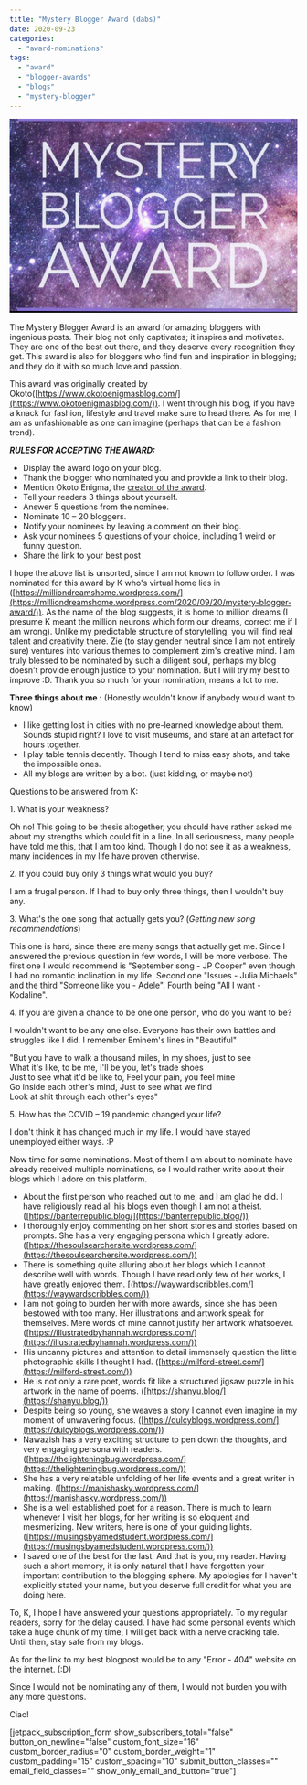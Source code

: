 ```yaml
---
title: "Mystery Blogger Award (dabs)"
date: 2020-09-23
categories: 
  - "award-nominations"
tags: 
  - "award"
  - "blogger-awards"
  - "blogs"
  - "mystery-blogger"
---
```


![](/assets/img/posts/img_20200919_234427.jpg)

The Mystery Blogger Award is an award for amazing bloggers with ingenious posts. Their blog not only captivates; it inspires and motivates. They are one of the best out there, and they deserve every recognition they get. This award is also for bloggers who find fun and inspiration in blogging; and they do it with so much love and passion.

This award was originally created by Okoto([https://www.okotoenigmasblog.com/](https://www.okotoenigmasblog.com/)). I went through his blog, if you have a knack for fashion, lifestyle and travel make sure to head there. As for me, I am as unfashionable as one can imagine (perhaps that can be a fashion trend).

_**RULES FOR ACCEPTING THE AWARD:**_

- Display the award logo on your blog.
- Thank the blogger who nominated you and provide a link to their blog.
- Mention Okoto Enigma, the [creator of the award](https://www.okotoenigmasblog.com/my-greatest-creation-yet/).
- Tell your readers 3 things about yourself.
- Answer 5 questions from the nominee.
- Nominate 10 – 20 bloggers.
- Notify your nominees by leaving a comment on their blog.
- Ask your nominees 5 questions of your choice, including 1 weird or funny question.
- Share the link to your best post

I hope the above list is unsorted, since I am not known to follow order. I was nominated for this award by K who's virtual home lies in ([https://milliondreamshome.wordpress.com/](https://milliondreamshome.wordpress.com/2020/09/20/mystery-blogger-award/)). As the name of the blog suggests, it is home to million dreams (I presume K meant the million neurons which form our dreams, correct me if I am wrong). Unlike my predictable structure of storytelling, you will find real talent and creativity there. Zie (to stay gender neutral since I am not entirely sure) ventures into various themes to complement zim's creative mind. I am truly blessed to be nominated by such a diligent soul, perhaps my blog doesn't provide enough justice to your nomination. But I will try my best to improve :D. Thank you so much for your nomination, means a lot to me.

**Three things about me :** (Honestly wouldn't know if anybody would want to know)

- I like getting lost in cities with no pre-learned knowledge about them. Sounds stupid right? I love to visit museums, and stare at an artefact for hours together.
- I play table tennis decently. Though I tend to miss easy shots, and take the impossible ones.
- All my blogs are written by a bot. (just kidding, or maybe not)

Questions to be answered from K:

1\. What is your weakness?

Oh no! This going to be thesis altogether, you should have rather asked me about my strengths which could fit in a line. In all seriousness, many people have told me this, that I am too kind. Though I do not see it as a weakness, many incidences in my life have proven otherwise.

2\. If you could buy only 3 things what would you buy?

I am a frugal person. If I had to buy only three things, then I wouldn't buy any.

3\. What's the one song that actually gets you? (_Getting new song recommendations_)

This one is hard, since there are many songs that actually get me. Since I answered the previous question in few words, I will be more verbose. The first one I would recommend is "September song - JP Cooper" even though I had no romantic inclination in my life. Second one "Issues - Julia Michaels" and the third "Someone like you - Adele". Fourth being "All I want - Kodaline".

4\. If you are given a chance to be one one person, who do you want to be?

I wouldn't want to be any one else. Everyone has their own battles and struggles like I did. I remember Eminem's lines in "Beautiful"

"But you have to walk a thousand miles, In my shoes, just to see  
What it's like, to be me, I'll be you, let's trade shoes  
Just to see what it'd be like to, Feel your pain, you feel mine  
Go inside each other's mind, Just to see what we find  
Look at shit through each other's eyes"

5\. How has the COVID – 19 pandemic changed your life?

I don't think it has changed much in my life. I would have stayed unemployed either ways. :P

Now time for some nominations. Most of them I am about to nominate have already received multiple nominations, so I would rather write about their blogs which I adore on this platform.

- About the first person who reached out to me, and I am glad he did. I have religiously read all his blogs even though I am not a theist. ([https://banterrepublic.blog/](https://banterrepublic.blog/))
- I thoroughly enjoy commenting on her short stories and stories based on prompts. She has a very engaging persona which I greatly adore. ([https://thesoulsearchersite.wordpress.com/](https://thesoulsearchersite.wordpress.com/))
- There is something quite alluring about her blogs which I cannot describe well with words. Though I have read only few of her works, I have greatly enjoyed them. [(https://waywardscribbles.com/](https://waywardscribbles.com/))
- I am not going to burden her with more awards, since she has been bestowed with too many. Her illustrations and artwork speak for themselves. Mere words of mine cannot justify her artwork whatsoever.([https://illustratedbyhannah.wordpress.com/](https://illustratedbyhannah.wordpress.com/))
- His uncanny pictures and attention to detail immensely question the little photographic skills I thought I had. ([https://milford-street.com/](https://milford-street.com/))
- He is not only a rare poet, words fit like a structured jigsaw puzzle in his artwork in the name of poems. ([https://shanyu.blog/](https://shanyu.blog/))
- Despite being so young, she weaves a story I cannot even imagine in my moment of unwavering focus. ([https://dulcyblogs.wordpress.com/](https://dulcyblogs.wordpress.com/))
- Nawazish has a very exciting structure to pen down the thoughts, and very engaging persona with readers. ([https://thelighteningbug.wordpress.com/](https://thelighteningbug.wordpress.com/))
- She has a very relatable unfolding of her life events and a great writer in making. ([https://manishasky.wordpress.com/](https://manishasky.wordpress.com/))
- She is a well established poet for a reason. There is much to learn whenever I visit her blogs, for her writing is so eloquent and mesmerizing. New writers, here is one of your guiding lights. ([https://musingsbyamedstudent.wordpress.com/](https://musingsbyamedstudent.wordpress.com/))
- I saved one of the best for the last. And that is you, my reader. Having such a short memory, it is only natural that I have forgotten your important contribution to the blogging sphere. My apologies for I haven't explicitly stated your name, but you deserve full credit for what you are doing here.

To, K, I hope I have answered your questions appropriately. To my regular readers, sorry for the delay caused. I have had some personal events which take a huge chunk of my time, I will get back with a nerve cracking tale. Until then, stay safe from my blogs.

As for the link to my best blogpost would be to any "Error - 404" website on the internet. (:D)

Since I would not be nominating any of them, I would not burden you with any more questions.

Ciao!

\[jetpack\_subscription\_form show\_subscribers\_total="false" button\_on\_newline="false" custom\_font\_size="16" custom\_border\_radius="0" custom\_border\_weight="1" custom\_padding="15" custom\_spacing="10" submit\_button\_classes="" email\_field\_classes="" show\_only\_email\_and\_button="true"\]
